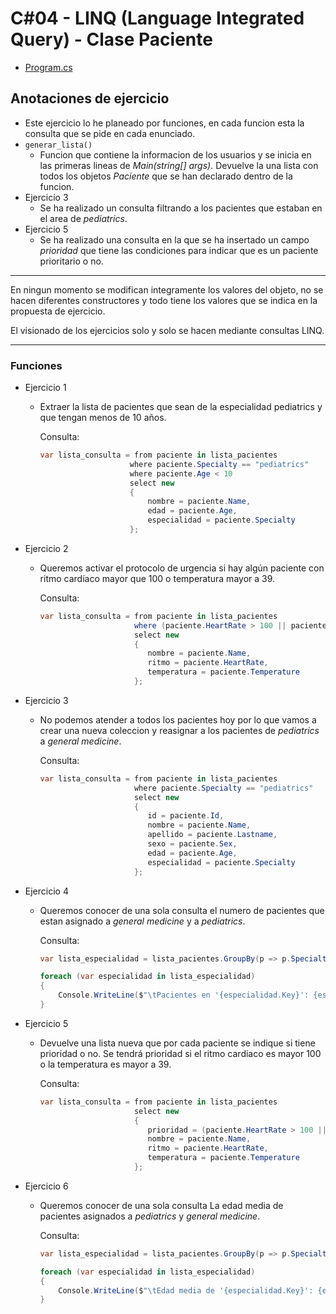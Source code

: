 # C#04 - LINQ (Language Integrated Query) - Clase Paciente

 - [Program.cs](https://github.com/dahurtado/LemonCode/blob/main/csharp/LINQSol/EjerLinq/Program.cs)

## Anotaciones de ejercicio

- Este ejercicio lo he planeado por funciones, en cada funcion esta la consulta que se pide en cada enunciado.
- <code>generar_lista()</code>
	- Funcion que contiene la informacion de los usuarios y se inicia en las primeras lineas de *Main(string[] args)*. Devuelve la una lista con todos los objetos *Paciente* que se han declarado dentro de la funcion.
 - Ejercicio 3
	- Se ha realizado un consulta filtrando a los pacientes que estaban en el area de *pediatrics*.
 - Ejercicio 5
	- Se ha realizado una consulta en la que se ha insertado un campo *prioridad* que tiene las condiciones para indicar que es un paciente prioritario o no.

---

En ningun momento se modifican integramente los valores del objeto, no se hacen diferentes constructores y todo tiene los valores que se indica en la propuesta de ejercicio.

El visionado de los ejercicios solo y solo se hacen mediante consultas LINQ.

---

### Funciones

 - Ejercicio 1
	- Extraer la lista de pacientes que sean de la especialidad pediatrics y que tengan menos de 10 años.

		Consulta:

		```csharp
		var lista_consulta = from paciente in lista_pacientes
							where paciente.Specialty == "pediatrics"
							where paciente.Age < 10
							select new
							{
								nombre = paciente.Name,
								edad = paciente.Age,
								especialidad = paciente.Specialty
							};
		```

 - Ejercicio 2
	- Queremos activar el protocolo de urgencia si hay algún paciente con ritmo cardíaco mayor que 100 o temperatura mayor a 39.

		Consulta:

		```csharp
		var lista_consulta = from paciente in lista_pacientes
							 where (paciente.HeartRate > 100 || paciente. Temperature > 39)
							 select new
							 {
							 	nombre = paciente.Name,
							 	ritmo = paciente.HeartRate,
							 	temperatura = paciente.Temperature
							 };
		```
		
 - Ejercicio 3
	- No podemos atender a todos los pacientes hoy por lo que vamos a crear una nueva coleccion y reasignar a los pacientes de *pediatrics* a *general medicine*.

		Consulta:

		```csharp
		var lista_consulta = from paciente in lista_pacientes
							 where paciente.Specialty == "pediatrics"
							 select new
							 {
							 	id = paciente.Id,
							 	nombre = paciente.Name,
							 	apellido = paciente.Lastname,
							 	sexo = paciente.Sex,
							 	edad = paciente.Age,
							 	especialidad = paciente.Specialty
							 };
		```
		
 - Ejercicio 4
	- Queremos conocer de una sola consulta el numero de pacientes que estan asignado a *general medicine* y a *pediatrics*.

		Consulta:

		```csharp
		var lista_especialidad = lista_pacientes.GroupBy(p => p.Specialty);

		foreach (var especialidad in lista_especialidad)
		{
			Console.WriteLine($"\tPacientes en '{especialidad.Key}': {especialidad.Count()}\n");
		}
		```
		
 - Ejercicio 5
	- Devuelve una lista nueva que por cada paciente se indique si tiene prioridad o no. Se tendrá prioridad si el ritmo cardiaco es mayor 100 o la temperatura es mayor a 39.

		Consulta:

		```csharp
		var lista_consulta = from paciente in lista_pacientes
							 select new
							 {
							 	prioridad = (paciente.HeartRate > 100 || paciente.Temperature > 39) ? "Si" : "No",
							 	nombre = paciente.Name,
							 	ritmo = paciente.HeartRate,
							 	temperatura = paciente.Temperature
							 };
		```
		
 - Ejercicio 6
	- Queremos conocer de una sola consulta La edad media de pacientes asignados a *pediatrics* y *general medicine*.

		Consulta:

		```csharp
		var lista_especialidad = lista_pacientes.GroupBy(p => p.Specialty);

		foreach (var especialidad in lista_especialidad)
		{
			Console.WriteLine($"\tEdad media de '{especialidad.Key}': {especialidad.Average(p => p.Age)}\n");
		}
		```